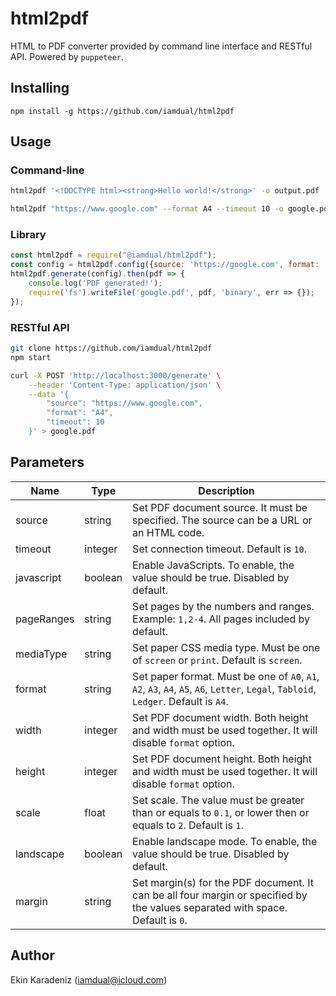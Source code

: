 # html2pdf
HTML to PDF converter provided by command line interface and RESTful API. Powered by `puppeteer`.

## Installing
```
npm install -g https://github.com/iamdual/html2pdf
```

## Usage

### Command-line
```bash
html2pdf '<!DOCTYPE html><strong>Hello world!</strong>' -o output.pdf

html2pdf "https://www.google.com" --format A4 --timeout 10 -o google.pdf
```

### Library
```js
const html2pdf = require("@iamdual/html2pdf");
const config = html2pdf.config({source: 'https://google.com', format: 'A4', timeout: 10});
html2pdf.generate(config).then(pdf => {
    console.log('PDF generated!');
    require('fs').writeFile('google.pdf', pdf, 'binary', err => {});
});
```

### RESTful API
```bash
git clone https://github.com/iamdual/html2pdf
npm start

curl -X POST 'http://localhost:3000/generate' \
    --header 'Content-Type: application/json' \
    --data '{
        "source": "https://www.google.com",
        "format": "A4",
        "timeout": 10
    }' > google.pdf
```

## Parameters
| Name       | Type    | Description                                                                                                                         |
|------------|---------|-------------------------------------------------------------------------------------------------------------------------------------|
| source     | string  | Set PDF document source. It must be specified. The source can be a URL or an HTML code.                                             |
| timeout    | integer | Set connection timeout. Default is `10`.                                                                                            |
| javascript | boolean | Enable JavaScripts. To enable, the value should be true. Disabled by default.                                                       |
| pageRanges | string  | Set pages by the numbers and ranges. Example: `1,2-4`. All pages included by default.                                               |
| mediaType  | string  | Set paper CSS media type. Must be one of `screen` or `print`. Default is `screen`.                                                  |
| format     | string  | Set paper format. Must be one of `A0`, `A1`, `A2`, `A3`, `A4`, `A5`, `A6`, `Letter`, `Legal`, `Tabloid`, `Ledger`. Default is `A4`. |
| width      | integer | Set PDF document width. Both height and width must be used together. It will disable `format` option.                               |
| height     | integer | Set PDF document height. Both height and width must be used together. It will disable `format` option.                              |
| scale      | float   | Set scale. The value must be greater than or equals to `0.1`, or lower then or equals to `2`. Default is `1`.                       |
| landscape  | boolean | Enable landscape mode. To enable, the value should be true. Disabled by default.                                                    |
| margin     | string  | Set margin(s) for the PDF document. It can be all four margin or specified by the values separated with space. Default is `0`.      |

## Author
Ekin Karadeniz (iamdual@icloud.com)
